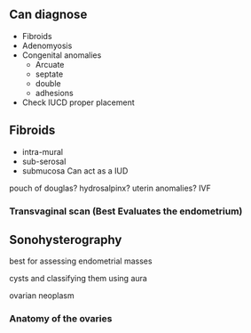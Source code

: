 ## Can diagnose 
- Fibroids
- Adenomyosis
- Congenital anomalies
  - Arcuate
  - septate
  - double
  - adhesions
- Check IUCD proper placement


## Fibroids
- intra-mural
- sub-serosal
- submucosa
Can act as a IUD


pouch of douglas?
hydrosalpinx?
uterin anomalies?
IVF



### Transvaginal scan (Best Evaluates the endometrium)


## Sonohysterography
best for assessing endometrial masses

cysts and classifying them using aura

ovarian neoplasm



### Anatomy of the ovaries
